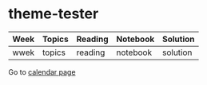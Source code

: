 # theme-tester


|Week|Topics  | Reading | Notebook | Solution|
|--|--|--|--|--|
| wwek | topics | reading| notebook | solution  |


Go to [calendar page](calendar.md)
